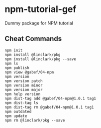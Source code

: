 # npm-tutorial-gef
Dummy package for NPM tutorial

## Cheat Commands
```
npm init
npm install @linclark/pkg
npm install @linclark/pkg --save
npm ls
npm publish
npm view @gabef/04-npm
npm version
npm version patch
npm version minor
npm version major
npm help version
npm dist-tag add @gabef/04-npm@1.0.1 tag1
npm dist-tag ls
npm dist-tag rm @gabef/04-npm@1.0.1 tag1
npm outdated
npm update
npm rm @linclark/pkg --save
```
